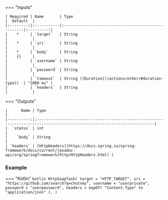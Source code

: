 === "Inputs"

    | Required | Name       | Type                                                |  Default  |
    |:--------:|:-----------|:----------------------------------------------------|:---------:|
    |    *     | `target`   | String                                              |           |
    |    *     | `uri`      | String                                              |           |
    |    *     | `body`     | String                                              |    {}     |
    |          | `username` | String                                              |           |
    |          | `password` | String                                              |           |
    |          | `timeout`  | String ([Duration](/actions/other/#duration-type))  | "2000 ms" |
    |          | `headers`  | String                                              |           |

=== "Outputs"

    |      Name | Type                                                                                                                      |
    |----------:|:--------------------------------------------------------------------------------------------------------------------------|
    |  `status` | int                                                                                                                       |
    |    `body` | String                                                                                                                    |
    | `headers` | [HttpHeaders](https://docs.spring.io/spring-framework/docs/current/javadoc-api/org/springframework/http/HttpHeaders.html) |

### Example

=== "Kotlin"
    ``` kotlin
    HttpSoapTask(
        target = "HTTP_TARGET",
        uri = "https://github.com/search?q=chutney",
        username = "userprivate",
        password = "userpassword",
        headers = mapOf(
          "Content-Type" to "application/json"
        ),
    )
    ```

